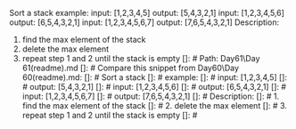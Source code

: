 Sort a stack 
example:
input: [1,2,3,4,5]
output: [5,4,3,2,1]
input: [1,2,3,4,5,6]
output: [6,5,4,3,2,1]
input: [1,2,3,4,5,6,7]
output: [7,6,5,4,3,2,1]
Description:
1. find the max element of the stack
2. delete the max element
3. repeat step 1 and 2 until the stack is empty
[]: # Path: Day61\Day 61(readme).md
[]: # Compare this snippet from Day60\Day 60(readme).md:
[]: # Sort a stack 
[]: # example:
[]: # input: [1,2,3,4,5]
[]: # output: [5,4,3,2,1]
[]: # input: [1,2,3,4,5,6]
[]: # output: [6,5,4,3,2,1]
[]: # input: [1,2,3,4,5,6,7]
[]: # output: [7,6,5,4,3,2,1]
[]: # Description:
[]: # 1. find the max element of the stack
[]: # 2. delete the max element
[]: # 3. repeat step 1 and 2 until the stack is empty
[]: #